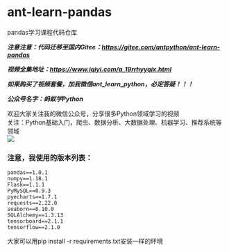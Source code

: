 # ant-learn-pandas
pandas学习课程代码仓库

***注意注意：代码迁移至国内Gitee：https://gitee.com/antpython/ant-learn-pandas***


***视频全集地址：https://www.iqiyi.com/a_19rrhyyqix.html***

***如果购买了视频套餐，加我微信ant_learn_python，必定答疑！！！***


***公众号名字：蚂蚁学Python***

欢迎大家关注我的微信公众号，分享很多Python领域学习的视频  
关注：Python基础入门，爬虫、数据分析、大数据处理、机器学习、推荐系统等领域  
<img src="other_files/weixin_gongzhonghao.jpg" />

### 注意，我使用的版本列表：
```
pandas==1.0.1
numpy==1.18.1
Flask==1.1.1
PyMySQL==0.9.3
pyecharts==1.7.1
requests==2.22.0
seaborn==0.10.0
SQLAlchemy==1.3.13
tensorboard==2.1.1
tensorflow==2.1.0
```

大家可以用pip install -r requirements.txt安装一样的环境
